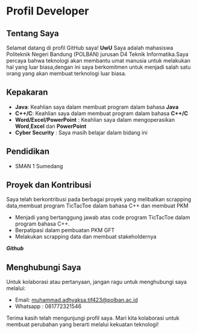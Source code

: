 # Profil Developer

## Tentang Saya

Selamat datang di profil GitHub saya! **UwU** Saya adalah mahasiswa Politeknik Negeri Bandung (POLBAN) jurusan D4 Teknik Informatika.Saya percaya bahwa teknologi akan membantu umat manusia untuk melakukan hal yang luar biasa,dengan ini saya berkomitmen untuk menjadi salah satu orang yang akan membuat terknologi luar biasa.

## Kepakaran

- **Java**: Keahlian saya dalam membuat program dalam bahasa **Java** 
- **C++/C**: Keahlian saya dalam membuat program dalam bahasa **C++/C**
- **Word/Excel/PowerPoint** : Keahlian saya dalam mengoperasikan **Word**,**Excel** dan **PowerPoint**
- **Cyber Security** : Saya masih belajar dalam bidang ini

## Pendidikan

- SMAN 1 Sumedang

## Proyek dan Kontribusi

Saya telah berkontribusi pada berbagai proyek yang melibatkan scrapping data,membuat program TicTacToe dalam bahasa C++ dan membuat PKM

- Menjadi yang bertanggung jawab atas code program TicTacToe dalam program bahasa C++.
- Berpatipasi dalam pembuatan PKM GFT
- Melakukan scrapping data dan membuat stakeholdernya

__*Github*__

## Menghubungi Saya

Untuk kolaborasi atau pertanyaan, jangan ragu untuk menghubungi saya melalui:

- Email: muhammad.adhyaksa.tif423@polban.ac.id
- Whatsapp : 081772321546

Terima kasih telah mengunjungi profil saya. Mari kita kolaborasi untuk membuat perubahan yang berarti melalui kekuatan teknologi!

